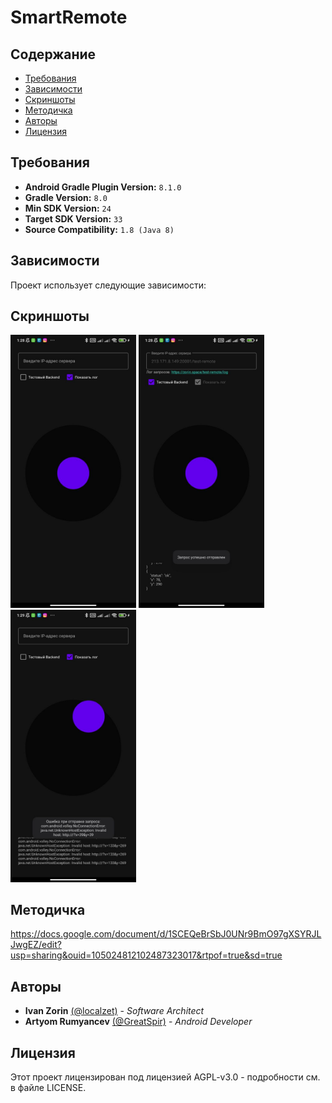 # SmartRemote

## Содержание
- [Требования](#Требования)
- [Зависимости](#Зависимости)
- [Скриншоты](#Скриншоты)
- [Методичка](#Методичка)
- [Авторы](#Авторы)
- [Лицензия](#Лицензия)

## Требования
- **Android Gradle Plugin Version:** `8.1.0`
- **Gradle Version:** `8.0`
- **Min SDK Version:** `24`
- **Target SDK Version:** `33`
- **Source Compatibility:** `1.8 (Java 8)`

## Зависимости

Проект использует следующие зависимости:



## Скриншоты
<p>
  <img src="/.github/screenshots/1.jpg" width="201" />
  <img src="/.github/screenshots/2.jpg" width="201" /> 
  <img src="/.github/screenshots/3.jpg" width="201" />
</p>

## Методичка
https://docs.google.com/document/d/1SCEQeBrSbJ0UNr9BmO97gXSYRJLJwgEZ/edit?usp=sharing&ouid=105024812102487323017&rtpof=true&sd=true

## Авторы
- **Ivan Zorin** [(@localzet)](https://github.com/localzet) - *Software Architect*
- **Artyom Rumyancev** [(@GreatSpir)](https://github.com/GreatSpir) - *Android Developer*

## Лицензия
Этот проект лицензирован под лицензией AGPL-v3.0 - подробности см. в файле LICENSE.

